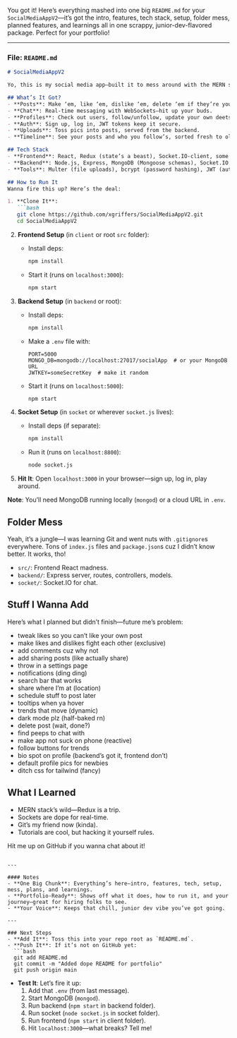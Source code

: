 You got it! Here’s everything mashed into one big `README.md` for your `SocialMediaAppV2`—it’s got the intro, features, tech stack, setup, folder mess, planned features, and learnings all in one scrappy, junior-dev-flavored package. Perfect for your portfolio!

---

### File: `README.md`
```markdown
# SocialMediaAppV2

Yo, this is my social media app—built it to mess around with the MERN stack (MongoDB, Express, React, Node) and figure out full-stack dev. Started with some Indian dude’s tutorial, then went rogue adding my own stuff. It’s got posts, chats, follows, and a sweet real-time vibe with sockets. Still a work in progress, but it’s solid enough to show off what I can do.

## What’s It Got?
- **Posts**: Make ‘em, like ‘em, dislike ‘em, delete ‘em if they’re yours.
- **Chat**: Real-time messaging with WebSockets—hit up your buds.
- **Profiles**: Check out users, follow/unfollow, update your own deets.
- **Auth**: Sign up, log in, JWT tokens keep it secure.
- **Uploads**: Toss pics into posts, served from the backend.
- **Timeline**: See your posts and who you follow’s, sorted fresh to old.

## Tech Stack
- **Frontend**: React, Redux (state’s a beast), Socket.IO-client, some CSS chaos.
- **Backend**: Node.js, Express, MongoDB (Mongoose schemas), Socket.IO.
- **Tools**: Multer (file uploads), bcrypt (password hashing), JWT (auth).

## How to Run It
Wanna fire this up? Here’s the deal:

1. **Clone It**:
   ```bash
   git clone https://github.com/xgriffers/SocialMediaAppV2.git
   cd SocialMediaAppV2
   ```

2. **Frontend Setup** (in `client` or root `src` folder):
   - Install deps:
     ```bash
     npm install
     ```
   - Start it (runs on `localhost:3000`):
     ```bash
     npm start
     ```

3. **Backend Setup** (in `backend` or root):
   - Install deps:
     ```bash
     npm install
     ```
   - Make a `.env` file with:
     ```env
     PORT=5000
     MONGO_DB=mongodb://localhost:27017/socialApp  # or your MongoDB URL
     JWTKEY=someSecretKey  # make it random
     ```
   - Start it (runs on `localhost:5000`):
     ```bash
     npm start
     ```

4. **Socket Setup** (in `socket` or wherever `socket.js` lives):
   - Install deps (if separate):
     ```bash
     npm install
     ```
   - Run it (runs on `localhost:8800`):
     ```bash
     node socket.js
     ```

5. **Hit It**: Open `localhost:3000` in your browser—sign up, log in, play around.

**Note**: You’ll need MongoDB running locally (`mongod`) or a cloud URL in `.env`.

## Folder Mess
Yeah, it’s a jungle—I was learning Git and went nuts with `.gitignore`s everywhere. Tons of `index.js` files and `package.json`s cuz I didn’t know better. It works, tho!

- `src/`: Frontend React madness.
- `backend/`: Express server, routes, controllers, models.
- `socket/`: Socket.IO for chat.

## Stuff I Wanna Add
Here’s what I planned but didn’t finish—future me’s problem:
- tweak likes so you can’t like your own post
- make likes and dislikes fight each other (exclusive)
- add comments cuz why not
- add sharing posts (like actually share)
- throw in a settings page
- notifications (ding ding)
- search bar that works
- share where I’m at (location)
- schedule stuff to post later
- tooltips when ya hover
- trends that move (dynamic)
- dark mode plz (half-baked rn)
- delete post (wait, done?)
- find peeps to chat with
- make app not suck on phone (reactive)
- follow buttons for trends
- bio spot on profile (backend’s got it, frontend don’t)
- default profile pics for newbies
- ditch css for tailwind (fancy)

## What I Learned
- MERN stack’s wild—Redux is a trip.
- Sockets are dope for real-time.
- Git’s my friend now (kinda).
- Tutorials are cool, but hacking it yourself rules.

Hit me up on GitHub if you wanna chat about it!
```

---

#### Notes
- **One Big Chunk**: Everything’s here—intro, features, tech, setup, mess, plans, and learnings.
- **Portfolio-Ready**: Shows off what it does, how to run it, and your journey—great for hiring folks to see.
- **Your Voice**: Keeps that chill, junior dev vibe you’ve got going.

---

### Next Steps
- **Add It**: Toss this into your repo root as `README.md`.
- **Push It**: If it’s not on GitHub yet:
  ```bash
  git add README.md
  git commit -m "Added dope README for portfolio"
  git push origin main
  ```
- **Test It**: Let’s fire it up:
  1. Add that `.env` (from last message).
  2. Start MongoDB (`mongod`).
  3. Run backend (`npm start` in backend folder).
  4. Run socket (`node socket.js` in socket folder).
  5. Run frontend (`npm start` in client folder).
  6. Hit `localhost:3000`—what breaks? Tell me!